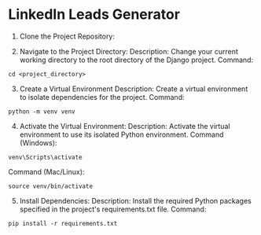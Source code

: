 # LinkedIn Leads Generator

1. Clone the Project Repository:

2. Navigate to the Project Directory:
Description: Change your current working directory to the root directory of the Django project.
Command:
```
cd <project_directory>
```

3. Create a Virtual Environment
Description: Create a virtual environment to isolate dependencies for the project.
Command:
```
python -m venv venv
```
4. Activate the Virtual Environment:
Description: Activate the virtual environment to use its isolated Python environment.
Command (Windows):
```
venv\Scripts\activate
```
Command (Mac/Linux):
```
source venv/bin/activate
```
5. Install Dependencies:
Description: Install the required Python packages specified in the project's requirements.txt file.
Command:
```
pip install -r requirements.txt
```